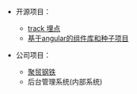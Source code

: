* 开源项目：

  * [track 埋点](https://github.com/myzhoulang/track)
  * [基于angular的组件库和种子项目](https://github.com/jm-team/ng-seed)

* 公司项目：

  * [聚贸钢铁](https://www.jumoregt.com/)
  * 后台管理系统(内部系统)

  

